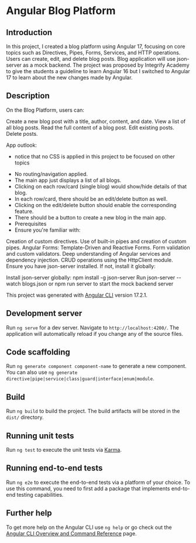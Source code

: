 # Angular Blog Platform

## Introduction

In this project, I created a blog platform using Angular 17, focusing on core topics such as Directives, Pipes, Forms, Services, and HTTP operations. Users can create, edit, and delete blog posts. Blog application will use json-server as a mock backend. The project was proposed by Integrify Academy to give the students a guideline to learn Angular 16 but I switched to Angular 17 to learn about the new changes made by Angular.

## Description

On the Blog Platform, users can:

Create a new blog post with a title, author, content, and date.
View a list of all blog posts.
Read the full content of a blog post.
Edit existing posts.
Delete posts.

App outlook:

- notice that no CSS is applied in this project to be focused on other topics

* No routing/navigation applied.
* The main app just displays a list of all blogs.
* Clicking on each row/card (single blog) would show/hide details of that blog.
* In each row/card, there should be an edit/delete button as well.
* Clicking on the edit/delete button should enable the corresponding feature.
* There should be a button to create a new blog in the main app.
* Prerequisites
* Ensure you're familiar with:

Creation of custom directives.
Use of built-in pipes and creation of custom pipes.
Angular Forms: Template-Driven and Reactive Forms.
Form validation and custom validators.
Deep understanding of Angular services and dependency injection.
CRUD operations using the HttpClient module.
Ensure you have json-server installed. If not, install it globally:

Install json-server globally: npm install -g json-server
Run json-server --watch blogs.json or npm run server to start the mock backend server

This project was generated with [Angular CLI](https://github.com/angular/angular-cli) version 17.2.1.

## Development server

Run `ng serve` for a dev server. Navigate to `http://localhost:4200/`. The application will automatically reload if you change any of the source files.

## Code scaffolding

Run `ng generate component component-name` to generate a new component. You can also use `ng generate directive|pipe|service|class|guard|interface|enum|module`.

## Build

Run `ng build` to build the project. The build artifacts will be stored in the `dist/` directory.

## Running unit tests

Run `ng test` to execute the unit tests via [Karma](https://karma-runner.github.io).

## Running end-to-end tests

Run `ng e2e` to execute the end-to-end tests via a platform of your choice. To use this command, you need to first add a package that implements end-to-end testing capabilities.

## Further help

To get more help on the Angular CLI use `ng help` or go check out the [Angular CLI Overview and Command Reference](https://angular.io/cli) page.
